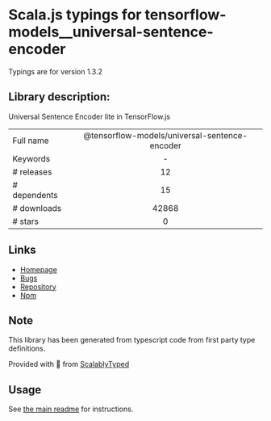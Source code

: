 
# Scala.js typings for tensorflow-models__universal-sentence-encoder

Typings are for version 1.3.2

## Library description:
Universal Sentence Encoder lite in TensorFlow.js

|                    |                 |
| ------------------ | :-------------: |
| Full name          | @tensorflow-models/universal-sentence-encoder |
| Keywords           | - |
| # releases         | 12 |
| # dependents       | 15 |
| # downloads        | 42868 |
| # stars            | 0 |

## Links
- [Homepage](https://github.com/tensorflow/tfjs-models#readme)
- [Bugs](https://github.com/tensorflow/tfjs-models/issues)
- [Repository](https://github.com/tensorflow/tfjs-models)
- [Npm](https://www.npmjs.com/package/%40tensorflow-models%2Funiversal-sentence-encoder)
    


## Note
This library has been generated from typescript code from first party type definitions.

Provided with :purple_heart: from [ScalablyTyped](https://github.com/oyvindberg/ScalablyTyped)

## Usage
See [the main readme](../../readme.md) for instructions.


